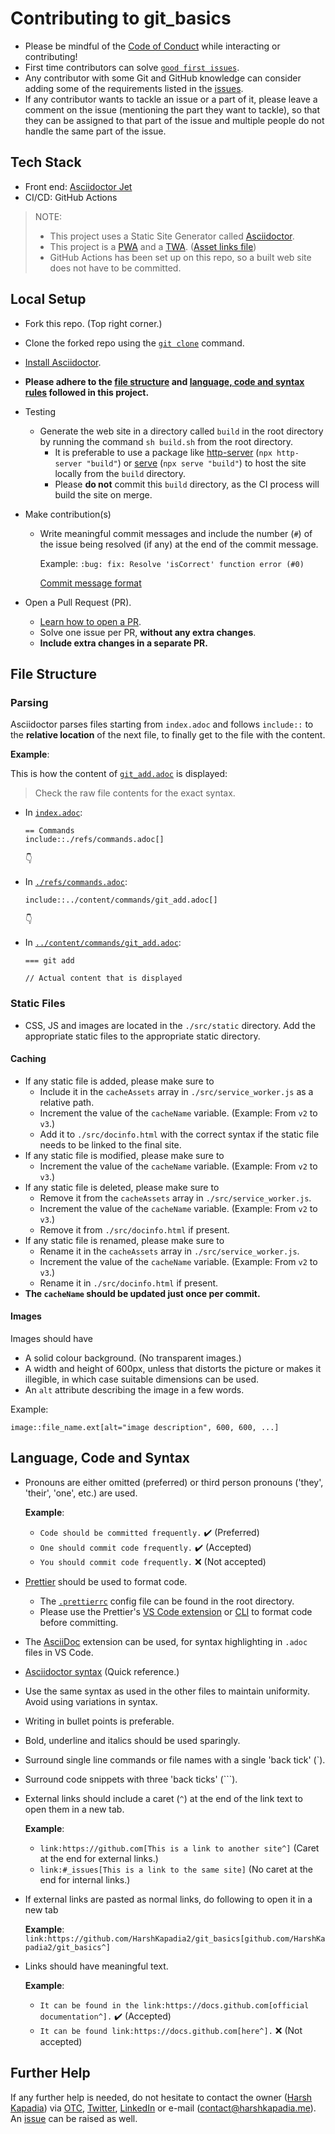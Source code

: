 # Contributing to git_basics

-   Please be mindful of the [Code of Conduct](CODE_OF_CONDUCT.md) while interacting or contributing!
-   First time contributors can solve [`good first issues`](https://github.com/HarshKapadia2/git_basics/issues?q=is%3Aopen+is%3Aissue+label%3A%22good+first+issue%22).
-   Any contributor with some Git and GitHub knowledge can consider adding some of the requirements listed in the [issues](https://github.com/HarshKapadia2/git_basics/issues).
-   If any contributor wants to tackle an issue or a part of it, please leave a comment on the issue (mentioning the part they want to tackle), so that they can be assigned to that part of the issue and multiple people do not handle the same part of the issue.

## Tech Stack

-   Front end: [Asciidoctor Jet](https://harshkapadia2.github.io/asciidoctor-jet)
-   CI/CD: GitHub Actions

> NOTE:
>
> -   This project uses a Static Site Generator called [Asciidoctor](https://asciidoctor.org).
> -   This project is a [PWA](https://developer.mozilla.org/en-US/docs/Web/Progressive_web_apps) and a [TWA](https://developer.chrome.com/docs/android/trusted-web-activity). ([Asset links file](https://github.com/HarshKapadia2/harshkapadia2.github.io/blob/main/.well-known/assetlinks.json))
> -   GitHub Actions has been set up on this repo, so a built web site does not have to be committed.

## Local Setup

-   Fork this repo. (Top right corner.)
-   Clone the forked repo using the [`git clone`](https://harshkapadia2.github.io/git_basics/#_git_clone) command.
-   [Install Asciidoctor](https://asciidoctor.org/#installation).
-   **Please adhere to the [file structure](#file-structure) and [language, code and syntax rules](#language-code-and-syntax) followed in this project.**
-   Testing
    -   Generate the web site in a directory called `build` in the root directory by running the command `sh build.sh` from the root directory.
        -   It is preferable to use a package like [http-server](https://www.npmjs.com/package/http-server) (`npx http-server "build"`) or [serve](https://www.npmjs.com/package/serve) (`npx serve "build"`) to host the site locally from the `build` directory.
        -   Please **do not** commit this `build` directory, as the CI process will build the site on merge.
-   Make contribution(s)

    -   Write meaningful commit messages and include the number (`#`) of the issue being resolved (if any) at the end of the commit message.

        Example: `:bug: fix: Resolve 'isCorrect' function error (#0)`

        [Commit message format](https://harshkapadia2.github.io/git_basics/#_commit_messagetitle)

-   Open a Pull Request (PR).
    -   [Learn how to open a PR](https://github.com/firstcontributions/first-contributions).
    -   Solve one issue per PR, **without any extra changes**.
    -   **Include extra changes in a separate PR.**

## File Structure

### Parsing

Asciidoctor parses files starting from `index.adoc` and follows `include::` to the **relative location** of the next file, to finally get to the file with the content.

**Example**:

This is how the content of [`git_add.adoc`](https://github.com/HarshKapadia2/git_basics/blob/main/src/content/commands/git_add.adoc) is displayed:

> Check the raw file contents for the exact syntax.

-   In [`index.adoc`](https://github.com/HarshKapadia2/git_basics/blob/main/src/index.adoc#commands):

    ```asciidoc
    == Commands
    include::./refs/commands.adoc[]
    ```

    👇

-   In [`./refs/commands.adoc`](https://github.com/HarshKapadia2/git_basics/blob/main/src/refs/commands.adoc#:~:text=../content/commands/git_add.adoc):

    ```asciidoc
    include::../content/commands/git_add.adoc[]
    ```

    👇

-   In [`../content/commands/git_add.adoc`](https://github.com/HarshKapadia2/git_basics/blob/main/src/content/commands/git_add.adoc):

    ```asciidoc
    === git add

    // Actual content that is displayed
    ```

### Static Files

-   CSS, JS and images are located in the `./src/static` directory. Add the appropriate static files to the appropriate static directory.

#### Caching

-   If any static file is added, please make sure to
    -   Include it in the `cacheAssets` array in `./src/service_worker.js` as a relative path.
    -   Increment the value of the `cacheName` variable. (Example: From `v2` to `v3`.)
    -   Add it to `./src/docinfo.html` with the correct syntax if the static file needs to be linked to the final site.
-   If any static file is modified, please make sure to
    -   Increment the value of the `cacheName` variable. (Example: From `v2` to `v3`.)
-   If any static file is deleted, please make sure to
    -   Remove it from the `cacheAssets` array in `./src/service_worker.js`.
    -   Increment the value of the `cacheName` variable. (Example: From `v2` to `v3`.)
    -   Remove it from `./src/docinfo.html` if present.
-   If any static file is renamed, please make sure to
    -   Rename it in the `cacheAssets` array in `./src/service_worker.js`.
    -   Increment the value of the `cacheName` variable. (Example: From `v2` to `v3`.)
    -   Rename it in `./src/docinfo.html` if present.
-   **The `cacheName` should be updated just once per commit.**

#### Images

Images should have

-   A solid colour background. (No transparent images.)
-   A width and height of 600px, unless that distorts the picture or makes it illegible, in which case suitable dimensions can be used.
-   An `alt` attribute describing the image in a few words.

Example:

```
image::file_name.ext[alt="image description", 600, 600, ...]
```

## Language, Code and Syntax

-   Pronouns are either omitted (preferred) or third person pronouns ('they', 'their', 'one', etc.) are used.

    **Example**:

    -   `Code should be committed frequently.` ✔️ (Preferred)
    -   `One should commit code frequently.` ✔️ (Accepted)
    -   `You should commit code frequently.` ❌ (Not accepted)

-   [Prettier](https://prettier.io) should be used to format code.

    -   The [`.prettierrc`](.prettierrc) config file can be found in the root directory.
    -   Please use the Prettier's [VS Code extension](https://marketplace.visualstudio.com/items?itemName=esbenp.prettier-vscode) or [CLI](https://prettier.io/docs/en/cli.html) to format code before committing.

-   The [AsciiDoc](https://marketplace.visualstudio.com/items?itemName=asciidoctor.asciidoctor-vscode) extension can be used, for syntax highlighting in `.adoc` files in VS Code.

-   [Asciidoctor syntax](https://docs.asciidoctor.org/asciidoc/latest/syntax-quick-reference) (Quick reference.)
-   Use the same syntax as used in the other files to maintain uniformity. Avoid using variations in syntax.
-   Writing in bullet points is preferable.
-   Bold, underline and italics should be used sparingly.
-   Surround single line commands or file names with a single 'back tick' (`).
-   Surround code snippets with three 'back ticks' (`\``).
-   External links should include a caret (`^`) at the end of the link text to open them in a new tab.

    **Example**:

    -   `link:https://github.com[This is a link to another site^]` (Caret at the end for external links.)
    -   `link:#_issues[This is a link to the same site]` (No caret at the end for internal links.)

-   If external links are pasted as normal links, do following to open it in a new tab

    **Example**: `link:https://github.com/HarshKapadia2/git_basics[github.com/HarshKapadia2/git_basics^]`

-   Links should have meaningful text.

    **Example**:

    -   `It can be found in the link:https://docs.github.com[official documentation^].` ✔️ (Accepted)
    -   `It can be found link:https://docs.github.com[here^].` ❌ (Not accepted)

## Further Help

If any further help is needed, do not hesitate to contact the owner ([Harsh Kapadia](https://harshkapadia.me)) via [OTC](https://ourtech.community), [Twitter](https://twitter.com/harshgkapadia), [LinkedIn](https://www.linkedin.com/in/harshgkapadia) or e-mail ([contact@harshkapadia.me](mailto:contact@harshkapadia.me)). An [issue](https://github.com/HarshKapadia2/git_basics/issues) can be raised as well.
